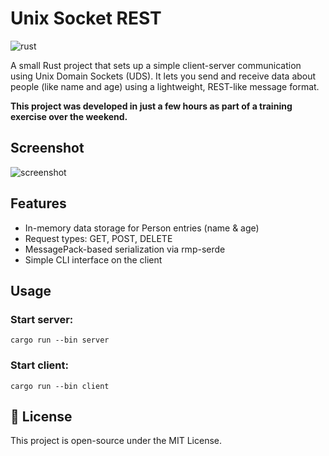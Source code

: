 # Unix Socket REST

![rust](https://img.shields.io/badge/Rust-000000?style=for-the-badge&logo=rust&logoColor=white)

A small Rust project that sets up a simple client-server communication using Unix Domain Sockets (UDS). It lets you send and receive data about people (like name and age) using a lightweight, REST-like message format.

**This project was developed in just a few hours as part of a training exercise over the weekend.**

## Screenshot

![screenshot](assets/screenshot.png)

## Features

- In-memory data storage for Person entries (name & age)
- Request types: GET, POST, DELETE
- MessagePack-based serialization via rmp-serde
- Simple CLI interface on the client

## Usage

###  Start server:
    cargo run --bin server
    
### Start client:
    cargo run --bin client

## 📝 License

This project is open-source under the MIT License.
